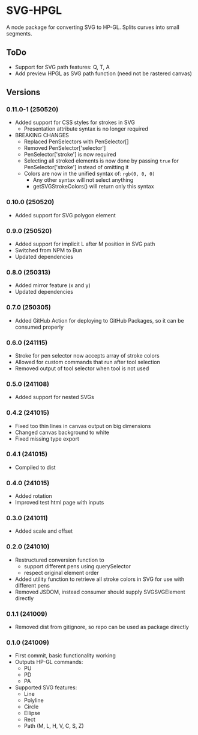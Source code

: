 # SVG-HPGL

A node package for converting SVG to HP-GL. Splits curves into small segments.

## ToDo

-   Support for SVG path features: Q, T, A
-   Add preview HPGL as SVG path function (need not be rastered canvas)

## Versions

### 0.11.0-1 (250520)

-   Added support for CSS styles for strokes in SVG
    -   Presentation attribute syntax is no longer required
-   BREAKING CHANGES
    -   Replaced PenSelectors with PenSelector[]
    -   Removed PenSelector['selector']
    -   PenSelector['stroke'] is now required
    -   Selecting all stroked elements is now done by passing `true` for PenSelector['stroke'] instead of omitting it
    -   Colors are now in the unified syntax of: `rgb(0, 0, 0)`
        -   Any other syntax will not select anything
        -   getSVGStrokeColors() will return only this syntax

### 0.10.0 (250520)

-   Added support for SVG polygon element

### 0.9.0 (250520)

-   Added support for implicit L after M position in SVG path
-   Switched from NPM to Bun
-   Updated dependencies

### 0.8.0 (250313)

-   Added mirror feature (x and y)
-   Updated dependencies

### 0.7.0 (250305)

-   Added GitHub Action for deploying to GitHub Packages, so it can be consumed properly

### 0.6.0 (241115)

-   Stroke for pen selector now accepts array of stroke colors
-   Allowed for custom commands that run after tool selection
-   Removed output of tool selector when tool is not used

### 0.5.0 (241108)

-   Added support for nested SVGs

### 0.4.2 (241015)

-   Fixed too thin lines in canvas output on big dimensions
-   Changed canvas background to white
-   Fixed missing type export

### 0.4.1 (241015)

-   Compiled to dist

### 0.4.0 (241015)

-   Added rotation
-   Improved test html page with inputs

### 0.3.0 (241011)

-   Added scale and offset

### 0.2.0 (241010)

-   Restructured conversion function to
    -   support different pens using querySelector
    -   respect original element order
-   Added utility function to retrieve all stroke colors in SVG for use with different pens
-   Removed JSDOM, instead consumer should supply SVGSVGElement directly

### 0.1.1 (241009)

-   Removed dist from gitignore, so repo can be used as package directly

### 0.1.0 (241009)

-   First commit, basic functionality working
-   Outputs HP-GL commands:
    -   PU
    -   PD
    -   PA
-   Supported SVG features:
    -   Line
    -   Polyline
    -   Circle
    -   Ellipse
    -   Rect
    -   Path (M, L, H, V, C, S, Z)
